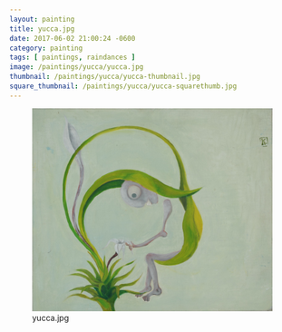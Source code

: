 ```yaml
---
layout: painting
title: yucca.jpg
date: 2017-06-02 21:00:24 -0600
category: painting
tags: [ paintings, raindances ]
image: /paintings/yucca/yucca.jpg
thumbnail: /paintings/yucca/yucca-thumbnail.jpg
square_thumbnail: /paintings/yucca/yucca-squarethumb.jpg
---
```


<figure class="fullwidth"><img src="/paintings/yucca/yucca.jpg" alt="A painting titled: yucca.jpg by painter Kyle Cunningham" /><figcaption>yucca.jpg</figcaption></figure>
